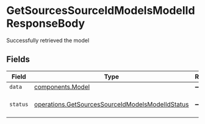 # GetSourcesSourceIdModelsModelIdResponseBody

Successfully retrieved the model


## Fields

| Field                                                                                                                | Type                                                                                                                 | Required                                                                                                             | Description                                                                                                          | Example                                                                                                              |
| -------------------------------------------------------------------------------------------------------------------- | -------------------------------------------------------------------------------------------------------------------- | -------------------------------------------------------------------------------------------------------------------- | -------------------------------------------------------------------------------------------------------------------- | -------------------------------------------------------------------------------------------------------------------- |
| `data`                                                                                                               | [components.Model](../../models/shared/model.md)                                                                     | :heavy_minus_sign:                                                                                                   | N/A                                                                                                                  |                                                                                                                      |
| `status`                                                                                                             | [operations.GetSourcesSourceIdModelsModelIdStatus](../../models/operations/getsourcessourceidmodelsmodelidstatus.md) | :heavy_minus_sign:                                                                                                   | Outcome of the operation.                                                                                            | created                                                                                                              |